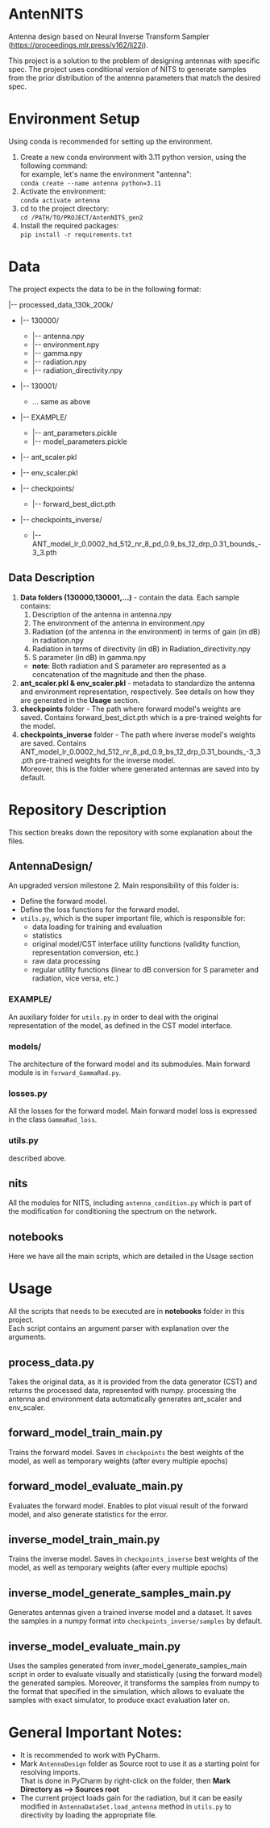 # AntenNITS
Antenna design based on Neural Inverse Transform Sampler (https://proceedings.mlr.press/v162/li22j).

This project is a solution to the problem of designing antennas with specific spec.
The project uses conditional version of NITS to generate samples from the prior distribution of the antenna parameters that match the desired spec.

# Environment Setup
Using conda is recommended for setting up the environment.
1. Create a new conda environment with 3.11 python version, using the following command:\
for example, let's name the environment "antenna":\
``` conda create --name antenna python=3.11 ```
2. Activate the environment:\
``` conda activate antenna ```
3. cd to the project directory:\
``` cd /PATH/TO/PROJECT/AntenNITS_gen2 ```
4. Install the required packages:\
``` pip install -r requirements.txt ``` 

# Data
The project expects the data to be in the following format:

|-- processed_data_130k_200k/
-  |-- 130000/
   - |-- antenna.npy
   - |-- environment.npy
   - |-- gamma.npy
   - |-- radiation.npy
   - |-- radiation_directivity.npy
     
-  |-- 130001/
   - ... same as above
-  |-- EXAMPLE/
   - |-- ant_parameters.pickle
   - |-- model_parameters.pickle
-  |-- ant_scaler.pkl
-  |-- env_scaler.pkl
-  |-- checkpoints/
   - |-- forward_best_dict.pth
-  |-- checkpoints_inverse/
   - |-- ANT_model_lr_0.0002_hd_512_nr_8_pd_0.9_bs_12_drp_0.31_bounds_-3_3.pth

## Data Description
1. **Data folders (130000,130001,...)** - contain the data. Each sample contains:
   1. Description of the antenna in antenna.npy
   2. The environment of the antenna in environment.npy
   3. Radiation (of the antenna in the environment) in terms of gain (in dB) in radiation.npy
   4. Radiation in terms of directivity (in dB) in Radiation_directivity.npy
   5. S parameter (in dB) in gamma.npy
   * **note**: Both radiation and S parameter are represented as a concatenation of the magnitude and then the phase.
2. **ant_scaler.pkl & env_scaler.pkl** - metadata to standardize the antenna and environment representation, respectively.
See details on how they are generated in the **Usage** section.
3. **checkpoints** folder - The path where forward model's weights are saved. Contains forward_best_dict.pth
which is a pre-trained weights for the model.
4. **checkpoints_inverse** folder - The path where inverse model's weights are saved. Contains ANT_model_lr_0.0002_hd_512_nr_8_pd_0.9_bs_12_drp_0.31_bounds_-3_3.pth
pre-trained weights for the inverse model.\
Moreover, this is the folder where generated antennas are saved into by default.

# Repository Description
This section breaks down the repository with some explanation about the files.
## AntennaDesign/
An upgraded version milestone 2. Main responsibility of this folder is:
- Define the forward model.
- Define the loss functions for the forward model.
- ```utils.py```, which is the super important file, which is responsible for:
   - data loading for training and evaluation
   - statistics 
   - original model/CST interface utility functions (validity function, representation conversion, etc.)
   - raw data processing
   - regular utility functions (linear to dB conversion for S parameter and radiation, vice versa, etc.)
### EXAMPLE/
An auxiliary folder for ```utils.py``` in order to deal with the original representation of the model, as
defined in the CST model interface.
### models/
The architecture of the forward model and its submodules. Main forward module is in ```forward_GammaRad.py```.
### losses.py
All the losses for the forward model. Main forward model loss is expressed in the class ```GammaRad_loss```.
### utils.py
described above.
## nits
All the modules for NITS, including ```antenna_condition.py``` which is part of the modification for conditioning 
the spectrum on the network.
## notebooks
Here we have all the main scripts, which are detailed in the Usage section

# Usage
All the scripts that needs to be executed are in **notebooks** folder in this project.\
Each script contains an argument parser with explanation over the arguments.

## process_data.py
Takes the original data, as it is provided from the data generator (CST) and returns the processed data,
represented with numpy. processing the antenna and environment data automatically generates ant_scaler and env_scaler.
## forward_model_train_main.py
Trains the forward model. Saves in ```checkpoints``` the best weights of the model,
as well as temporary weights (after every multiple epochs)
## forward_model_evaluate_main.py
Evaluates the forward model. Enables to plot visual result of the forward model, and also generate statistics for the error.
## inverse_model_train_main.py
Trains the inverse model. Saves in ```checkpoints_inverse``` best weights of the model,
as well as temporary weights (after every multiple epochs)
## inverse_model_generate_samples_main.py
Generates antennas given a trained inverse model and a dataset. It saves the samples in a
numpy format into ```checkpoints_inverse/samples``` by default.
## inverse_model_evaluate_main.py
Uses the samples generated from inver_model_generate_samples_main script in order to evaluate visually and statistically (using the forward model) 
the  generated samples. Moreover, it transforms the samples from numpy to the format that specified in the simulation,
which allows to evaluate the samples with exact simulator, to produce exact evaluation later on.


# General Important Notes:
- It is recommended to work with PyCharm.
- Mark ```AntennaDesign``` folder as Source root to use it as a starting point for resolving imports.\
That is done in PyCharm by right-click on the folder, then **Mark Directory as --> Sources root**
- The current project loads gain for the radiation, but it can be easily modified in ```AntennaDataSet.load_antenna``` method
in ```utils.py``` to directivity by loading the appropriate file.